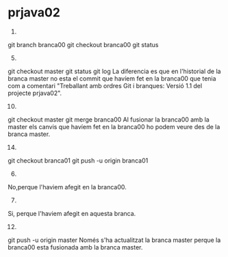 # prjava02

1. 
git branch branca00
git checkout branca00
git status

5.
git checkout master
git status
git log
La diferencia es que en l'historial de la branca master no esta el commit que havíem fet en la branca00 que tenia com a comentari
"Treballant amb ordres Git i branques: Versió 1.1 del projecte prjava02".

10.
git checkout master
git merge branca00
Al fusionar la branca00 amb la master els canvis que havíem fet en la branca00 ho podem veure des de la branca master.

14.
git checkout branca01
git push -u origin branca01

6. 
No,perque l'haviem afegit en la branca00.

7.
Si, perque l'haviem afegit en aquesta branca. 

12.
git push -u origin master
Només s'ha actualitzat la branca master perque la branca00 esta fusionada amb la branca master.
